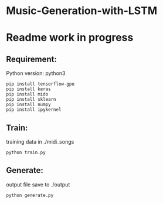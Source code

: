 # Music-Generation-with-LSTM


# Readme work in progress

## Requirement:

Python version: python3

    pip install tensorflow-gpu
    pip install keras
    pip install mido
    pip install sklearn
    pip install numpy
    pip install ipykernel


## Train: 

training data in ./midi_songs

    python train.py

## Generate: 

output file save to ./output

    python generate.py

